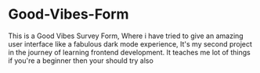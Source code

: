 # Good-Vibes-Form
This is a Good Vibes Survey Form, Where i have tried to give an amazing user interface like a fabulous dark mode experience, It's my second project in the journey of learning frontend development. It teaches me lot of things if you're a beginner then your should try also  
